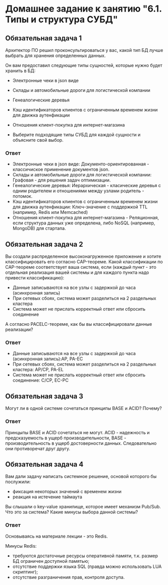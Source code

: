 # Домашнее задание к занятию "6.1. Типы и структура СУБД"

## Обязательная задача 1
Архитектор ПО решил проконсультироваться у вас, какой тип БД лучше выбрать для хранения определенных данных.

Он вам предоставил следующие типы сущностей, которые нужно будет хранить в БД:

- Электронные чеки в json виде
- Склады и автомобильные дороги для логистической компании
- Генеалогические деревья
- Кэш идентификаторов клиентов с ограниченным временем жизни для движка аутенфикации
- Отношения клиент-покупка для интернет-магазина

- Выберите подходящие типы СУБД для каждой сущности и объясните свой выбор.

### Ответ
- Электронные чеки в json виде: Документо-ориентированная - классичиское применение документов json.
- Склады и автомобильные дороги для логистической компании: Графовая - для решения задач оптимизации.
- Генеалогические деревья: Иерархическая - класические деревья с одним родителем и отношениями между узлами родитель - потомок.
- Кэш идентификаторов клиентов с ограниченным временем жизни для движка аутенфикации: Ключ-значение с поддержкой TTL (например, Redis или Memcached)
- Отношения клиент-покупка для интернет-магазина - Реляционная, если структура данных уже определена, либо NoSQL (например, MongoDB) для стартапа.

## Обязательная задача 2
Вы создали распределенное высоконагруженное приложение и хотите классифицировать его согласно CAP-теореме. Какой классификации по CAP-теореме соответствует ваша система, если (каждый пункт - это отдельная реализация вашей системы и для каждого пункта надо привести классификацию):

- Данные записываются на все узлы с задержкой до часа (асинхронная запись)
- При сетевых сбоях, система может разделиться на 2 раздельных кластера
- Система может не прислать корректный ответ или сбросить соединение

А согласно PACELC-теореме, как бы вы классифицировали данные реализации?

### Ответ
- Данные записываются на все узлы с задержкой до часа (асинхронная запись):AP, PA-EC
- При сетевых сбоях, система может разделиться на 2 раздельных кластера: AP/CP, PA-EL
- Система может не прислать корректный ответ или сбросить соединение: C/CP, EC-PC

## Обязательная задача 3

Могут ли в одной системе сочетаться принципы BASE и ACID? Почему?

### Ответ

Принцыпы BASE и ACID сочетаться не могут.
ACID - надежность и предсказуемость в ущерб производительности,
BASE - производительность в ущерб достоверности данных.
Следовательно они противоречат друг другу.

## Обязательная задача 4
Вам дали задачу написать системное решение, основой которого бы послужили:

- фиксация некоторых значений с временем жизни
- реакция на истечение таймаута

Вы слышали о key-value хранилище, которое имеет механизм Pub/Sub. Что это за система? Какие минусы выбора данной системы?

### Ответ
Основываясь на материале лекции - это Redis.

Минусы Redis:
- требуются достаточные ресурсы оперативной памяти, т.к. размер БД ограничен доступной памятью;
- отсутствие поддержки языка SQL (правда можно использовать LUA скриптинг);
- отсутствие разграничения прав, контроля доступа.